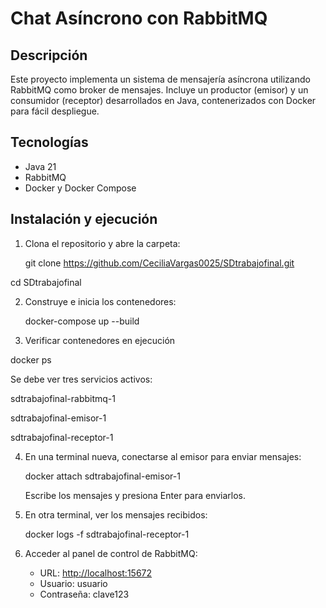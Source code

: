 # Chat Asíncrono con RabbitMQ 

##  Descripción
Este proyecto implementa un sistema de mensajería asíncrona utilizando RabbitMQ como broker de mensajes. Incluye un productor (emisor) y un consumidor (receptor) desarrollados en Java, contenerizados con Docker para fácil despliegue.

## Tecnologías
- Java 21
- RabbitMQ
- Docker y Docker Compose

## Instalación y ejecución

1. Clona el repositorio y abre la carpeta:
   
   git clone https://github.com/CeciliaVargas0025/SDtrabajofinal.git

cd SDtrabajofinal
   

2. Construye e inicia los contenedores:
   
   docker-compose up --build
   
3. Verificar contenedores en ejecución

docker ps

Se debe ver tres servicios activos:

sdtrabajofinal-rabbitmq-1

sdtrabajofinal-emisor-1

sdtrabajofinal-receptor-1

4. En una terminal nueva, conectarse al emisor para enviar mensajes:

   docker attach sdtrabajofinal-emisor-1

   Escribe los mensajes y presiona Enter para enviarlos.
   

4. En otra terminal, ver los mensajes recibidos:

   docker logs -f sdtrabajofinal-receptor-1

5. Acceder al panel de control de RabbitMQ:
   - URL: [http://localhost:15672](http://localhost:15672)
   - Usuario: usuario
   - Contraseña: clave123

